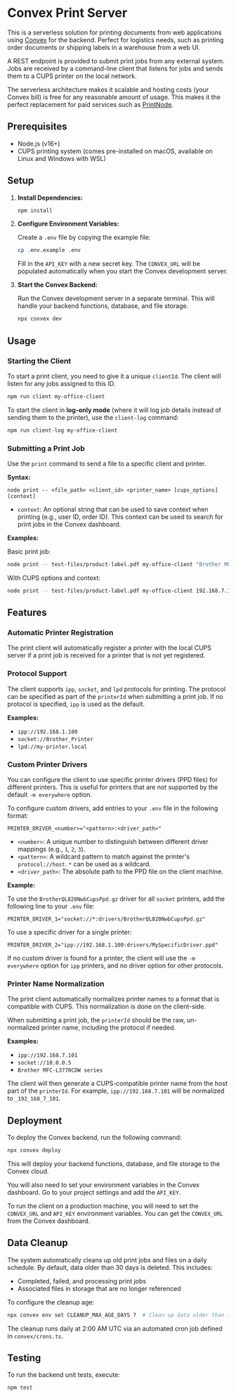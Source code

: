 
# Convex Print Server

This is a serverless solution for printing documents from web applications using [Convex](https://convex.dev) for the backend. Perfect for logistics needs, such as printing order documents or shipping labels in a warehouse from a web UI.

A REST endpoint is provided to submit print jobs from any external system. Jobs are received by a command-line client that listens for jobs and sends them to a CUPS printer on the local network.

The serverless architecture makes it scalable and hosting costs (your Convex bill) is free for any reasonable amount of usage. This makes it the perfect replacement for paid services such as [PrintNode](https://printnode.com).

## Prerequisites

- Node.js (v16+)
- CUPS printing system (comes pre-installed on macOS, available on Linux and Windows with WSL)

## Setup

1.  **Install Dependencies:**

    ```bash
    npm install
    ```

2.  **Configure Environment Variables:**

    Create a `.env` file by copying the example file:

    ```bash
    cp .env.example .env
    ```

    Fill in the `API_KEY` with a new secret key. The `CONVEX_URL` will be populated automatically when you start the Convex development server.

3.  **Start the Convex Backend:**

    Run the Convex development server in a separate terminal. This will handle your backend functions, database, and file storage.

    ```bash
    npx convex dev
    ```

## Usage

### Starting the Client

To start a print client, you need to give it a unique `clientId`. The client will listen for any jobs assigned to this ID.

```bash
npm run client my-office-client
```

To start the client in **log-only mode** (where it will log job details instead of sending them to the printer), use the `client-log` command:

```bash
npm run client-log my-office-client
```

### Submitting a Print Job

Use the `print` command to send a file to a specific client and printer.

**Syntax:**

```
node print -- <file_path> <client_id> <printer_name> [cups_options] [context]
```

- `context`: An optional string that can be used to save context when printing (e.g., user ID, order ID). This context can be used to search for print jobs in the Convex dashboard.

**Examples:**

Basic print job:

```bash
node print -- test-files/product-label.pdf my-office-client "Brother MFC-L3770CDW series"
```

With CUPS options and context:

```bash
node print -- test-files/product-label.pdf my-office-client 192.168.7.101 "-o media=Custom.62x50mm -o cutMedia=endOfPage" "order: 123; user: 321"
```

## Features

### Automatic Printer Registration

The print client will automatically register a printer with the local CUPS server if a print job is received for a printer that is not yet registered.

### Protocol Support

The client supports `ipp`, `socket`, and `lpd` protocols for printing. The protocol can be specified as part of the `printerId` when submitting a print job. If no protocol is specified, `ipp` is used as the default.

**Examples:**

- `ipp://192.168.1.100`
- `socket://Brother_Printer`
- `lpd://my-printer.local`

### Custom Printer Drivers

You can configure the client to use specific printer drivers (PPD files) for different printers. This is useful for printers that are not supported by the default `-m everywhere` option.

To configure custom drivers, add entries to your `.env` file in the following format:

```
PRINTER_DRIVER_<number>="<pattern>:<driver_path>"
```

- `<number>`: A unique number to distinguish between different driver mappings (e.g., `1`, `2`, `3`).
- `<pattern>`: A wildcard pattern to match against the printer's `protocol://host`. `*` can be used as a wildcard.
- `<driver_path>`: The absolute path to the PPD file on the client machine.

**Example:**

To use the `BrotherQL820NwbCupsPpd.gz` driver for all `socket` printers, add the following line to your `.env` file:

```
PRINTER_DRIVER_1="socket://*:drivers/BrotherQL820NwbCupsPpd.gz"
```

To use a specific driver for a single printer:

```
PRINTER_DRIVER_2="ipp://192.168.1.100:drivers/MySpecificDriver.ppd"
```

If no custom driver is found for a printer, the client will use the `-m everywhere` option for `ipp` printers, and no driver option for other protocols.

### Printer Name Normalization

The print client automatically normalizes printer names to a format that is compatible with CUPS. This normalization is done on the client-side.

When submitting a print job, the `printerId` should be the raw, un-normalized printer name, including the protocol if needed.

**Examples:**

- `ipp://192.168.7.101`
- `socket://10.0.0.5`
- `Brother MFC-L3770CDW series`

The client will then generate a CUPS-compatible printer name from the host part of the `printerId`. For example, `ipp://192.168.7.101` will be normalized to `_192_168_7_101`.

## Deployment

To deploy the Convex backend, run the following command:

```bash
npx convex deploy
```

This will deploy your backend functions, database, and file storage to the Convex cloud.

You will also need to set your environment variables in the Convex dashboard. Go to your project settings and add the `API_KEY`.

To run the client on a production machine, you will need to set the `CONVEX_URL` and `API_KEY` environment variables. You can get the `CONVEX_URL` from the Convex dashboard.

## Data Cleanup

The system automatically cleans up old print jobs and files on a daily schedule. By default, data older than 30 days is deleted. This includes:

- Completed, failed, and processing print jobs
- Associated files in storage that are no longer referenced

To configure the cleanup age:

```bash
npx convex env set CLEANUP_MAX_AGE_DAYS 7  # Clean up data older than 7 days
```

The cleanup runs daily at 2:00 AM UTC via an automated cron job defined in `convex/crons.ts`.

## Testing

To run the backend unit tests, execute:

```bash
npm test
```
